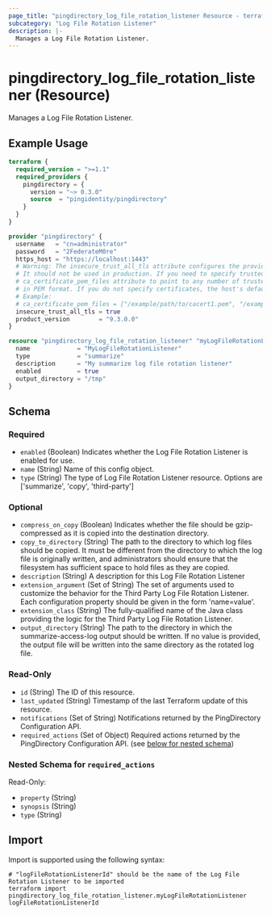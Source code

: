 ```yaml
---
page_title: "pingdirectory_log_file_rotation_listener Resource - terraform-provider-pingdirectory"
subcategory: "Log File Rotation Listener"
description: |-
  Manages a Log File Rotation Listener.
---
```


# pingdirectory_log_file_rotation_listener (Resource)

Manages a Log File Rotation Listener.

## Example Usage

```terraform
terraform {
  required_version = ">=1.1"
  required_providers {
    pingdirectory = {
      version = "~> 0.3.0"
      source  = "pingidentity/pingdirectory"
    }
  }
}

provider "pingdirectory" {
  username   = "cn=administrator"
  password   = "2FederateM0re"
  https_host = "https://localhost:1443"
  # Warning: The insecure_trust_all_tls attribute configures the provider to trust any certificate presented by the PingDirectory server.
  # It should not be used in production. If you need to specify trusted CA certificates, use the
  # ca_certificate_pem_files attribute to point to any number of trusted CA certificate files
  # in PEM format. If you do not specify certificates, the host's default root CA set will be used.
  # Example:
  # ca_certificate_pem_files = ["/example/path/to/cacert1.pem", "/example/path/to/cacert2.pem"]
  insecure_trust_all_tls = true
  product_version        = "9.3.0.0"
}

resource "pingdirectory_log_file_rotation_listener" "myLogFileRotationListener" {
  name             = "MyLogFileRotationListener"
  type             = "summarize"
  description      = "My summarize log file rotation listener"
  enabled          = true
  output_directory = "/tmp"
}
```

<!-- schema generated by tfplugindocs -->
## Schema

### Required

- `enabled` (Boolean) Indicates whether the Log File Rotation Listener is enabled for use.
- `name` (String) Name of this config object.
- `type` (String) The type of Log File Rotation Listener resource. Options are ['summarize', 'copy', 'third-party']

### Optional

- `compress_on_copy` (Boolean) Indicates whether the file should be gzip-compressed as it is copied into the destination directory.
- `copy_to_directory` (String) The path to the directory to which log files should be copied. It must be different from the directory to which the log file is originally written, and administrators should ensure that the filesystem has sufficient space to hold files as they are copied.
- `description` (String) A description for this Log File Rotation Listener
- `extension_argument` (Set of String) The set of arguments used to customize the behavior for the Third Party Log File Rotation Listener. Each configuration property should be given in the form 'name=value'.
- `extension_class` (String) The fully-qualified name of the Java class providing the logic for the Third Party Log File Rotation Listener.
- `output_directory` (String) The path to the directory in which the summarize-access-log output should be written. If no value is provided, the output file will be written into the same directory as the rotated log file.

### Read-Only

- `id` (String) The ID of this resource.
- `last_updated` (String) Timestamp of the last Terraform update of this resource.
- `notifications` (Set of String) Notifications returned by the PingDirectory Configuration API.
- `required_actions` (Set of Object) Required actions returned by the PingDirectory Configuration API. (see [below for nested schema](#nestedatt--required_actions))

<a id="nestedatt--required_actions"></a>
### Nested Schema for `required_actions`

Read-Only:

- `property` (String)
- `synopsis` (String)
- `type` (String)

## Import

Import is supported using the following syntax:

```shell
# "logFileRotationListenerId" should be the name of the Log File Rotation Listener to be imported
terraform import pingdirectory_log_file_rotation_listener.myLogFileRotationListener logFileRotationListenerId
```

